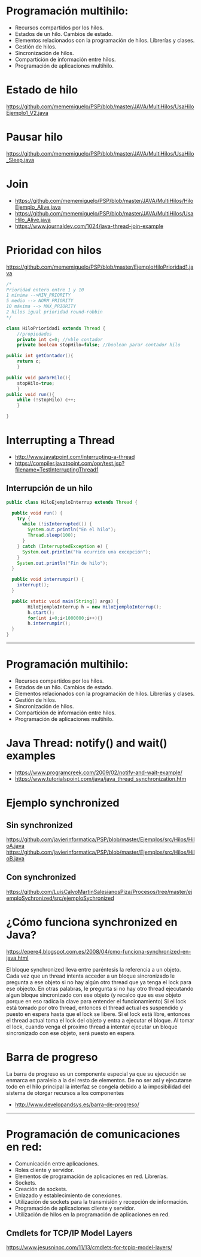 # Programación multihilo:
 -	Recursos compartidos por los hilos.
 -	Estados de un hilo. Cambios de estado.
 -	Elementos relacionados con la programación de hilos. Librerías y clases.
 -	Gestión de hilos.
 -	Sincronización de hilos.
 -	Compartición de información entre hilos.
 -	Programación de aplicaciones multihilo.

# Estado de hilo
https://github.com/mememiguelo/PSP/blob/master/JAVA/MultiHilos/UsaHiloEjemplo1_V2.java

# Pausar hilo
https://github.com/mememiguelo/PSP/blob/master/JAVA/MultiHilos/UsaHilo_Sleep.java

# Join
* https://github.com/mememiguelo/PSP/blob/master/JAVA/MultiHilos/HiloEjemplo_Alive.java
* https://github.com/mememiguelo/PSP/blob/master/JAVA/MultiHilos/UsaHilo_Alive.java
* https://www.journaldev.com/1024/java-thread-join-example

# Prioridad con hilos
https://github.com/mememiguelo/PSP/blob/master/EjemploHiloPrioridad1.java
```Java
/*
Prioridad entero entre 1 y 10
1 mínima -->MIN_PRIORITY
5 medio --> NORM_PRIORITY
10 máxima --> MAX_PRIORITY
2 hilos igual prioridad round-robbin
*/

class HiloPrioridad1 extends Thread {
	//propiedades	
	private int c=0; //vble contador
	private boolean stopHilo=false; //boolean parar contador hilo

public int getContador(){
	return c;
	}

public void pararHilo(){
	stopHilo=true;
	}
public void run(){
	while (!stopHilo) c++;
	}

}
```

# Interrupting a Thread
* http://www.javatpoint.com/interrupting-a-thread
* https://compiler.javatpoint.com/opr/test.jsp?filename=TestInterruptingThread1

## Interrupción de un hilo
```Java
public class HiloEjemploInterrup extends Thread {

  public void run() {
    try {
      while (!isInterrupted()) {
        System.out.println("En el hilo");
        Thread.sleep(100);
      }
    } catch (InterruptedException e) {
      System.out.println("Ha ocurrido una excepción");
    }
    System.out.println("Fin de hilo");
  }

  public void interrumpir() {
    interrupt();
  }

  public static void main(String[] args) {
    	HiloEjemploInterrup h = new HiloEjemploInterrup();
    	h.start();
    	for(int i=0;i<1000000;i++){}
    	h.interrumpir();
  }
}
```

----------------

# Programación multihilo:
 -	Recursos compartidos por los hilos.
 -	Estados de un hilo. Cambios de estado.
 -	Elementos relacionados con la programación de hilos. Librerías y clases.
 -	Gestión de hilos.
 -	Sincronización de hilos.
 -	Compartición de información entre hilos.
 -	Programación de aplicaciones multihilo.

# Java Thread: notify() and wait() examples
* https://www.programcreek.com/2009/02/notify-and-wait-example/
* https://www.tutorialspoint.com/java/java_thread_synchronization.htm

# Ejemplo synchronized
## Sin synchronized
https://github.com/javierinformatica/PSP/blob/master/Ejemplos/src/Hilos/HiloA.java
https://github.com/javierinformatica/PSP/blob/master/Ejemplos/src/Hilos/HiloB.java
## Con synchronized
https://github.com/LuisCalvoMartinSalesianosPiza/Procesos/tree/master/ejemploSychronized/src/ejemploSychronized

# ¿Cómo funciona synchronized en Java?
https://epere4.blogspot.com.es/2008/04/cmo-funciona-synchronized-en-java.html

El bloque synchronized lleva entre paréntesis la referencia a un objeto. Cada vez que un thread intenta acceder a un bloque sincronizado le pregunta a ese objeto si no hay algún otro thread que ya tenga el lock para ese objecto. En otras palabras, le pregunta si no hay otro thread ejecutando algun bloque sincronizado con ese objeto (y recalco que es ese objeto porque en eso radica la clave para entender el funcionamiento)
Si el lock está tomado por otro thread, entonces el thread actual es suspendido y puesto en espera hasta que el lock se libere. Si el lock está libre, entonces el thread actual toma el lock del objeto y entra a ejecutar el bloque. Al tomar el lock, cuando venga el proximo thread a intentar ejecutar un bloque sincronizado con ese objeto, será puesto en espera.

# Barra de progreso
La barra de progreso es un componente especial ya que su ejecución se enmarca en paralelo a la del resto de elementos. De no ser así y ejecutarse todo en el hilo principal la interfaz se congela debido a la imposibilidad del sistema de otorgar recursos a los componentes
* http://www.developandsys.es/barra-de-progreso/

------------------------

# Programación de comunicaciones en red:
 -	Comunicación entre aplicaciones.
 -	Roles cliente y servidor.
 -	Elementos de programación de aplicaciones en red. Librerías.
 -	Sockets.
 -	Creación de sockets.
 -	Enlazado y establecimiento de conexiones.
 -	Utilización de sockets para la transmisión y recepción de información.
 -	Programación de aplicaciones cliente y servidor.
 -	Utilización de hilos en la programación de aplicaciones en red.

## Cmdlets for TCP/IP Model Layers
https://www.jesusninoc.com/11/13/cmdlets-for-tcpip-model-layers/
